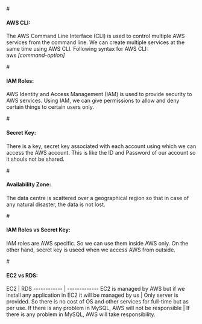 #<h4>AWS CLI:</h4>
The AWS Command Line Interface (CLI) is used to control multiple AWS services from the command line.
We can create multiple services at the same time using AWS CLI.
Following syntax for AWS CLI:  
aws *<service-name> [command-option]*


#<h4>IAM Roles:</h4>
AWS Identity and Access Management (IAM) is used to provide security to AWS services. Using IAM, we can give permissions to allow and deny certain things to certain users only.

#<h4>Secret Key:</h4>
There is a key, secret key associated with each account using which we can access the AWS account. This is like the ID and Password of our account so it shouls not be shared.


#<h4>Availability Zone:</h4>
The data centre is scattered over a geographical region so that in case of any natural disaster, the data is not lost.

#<h4>IAM Roles vs Secret Key:</h4>
IAM roles are AWS specific. So we can use them inside AWS only. On the other hand, secret key is useed when we access AWS from outside.



#<h4>EC2 vs RDS:</h4>
EC2 | RDS
------------ | -------------
EC2 is managed by AWS but if we install any application in EC2 it will be managed by us | Only server is provided. So there is no cost of OS and other services for full-time but as per use.
If there is any problem in MySQL, AWS will not be responsible | If there is any problem in MySQL, AWS will take responsibility.
